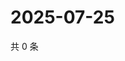 # 2025-07-25

共 0 条

<!-- BEGIN ZHIHUQUESTIONS -->
<!-- 最后更新时间 Fri Jul 25 2025 02:17:33 GMT+0800 (China Standard Time) -->

<!-- END ZHIHUQUESTIONS -->

